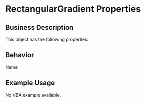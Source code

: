 # RectangularGradient Properties

## Business Description
This object has the following properties:

## Behavior
Name

## Example Usage
No VBA example available.